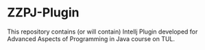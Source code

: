 # ZZPJ-Plugin
This repository contains (or will contain) Intellj Plugin developed for Advanced Aspects of Programming in Java course on TUL. 
